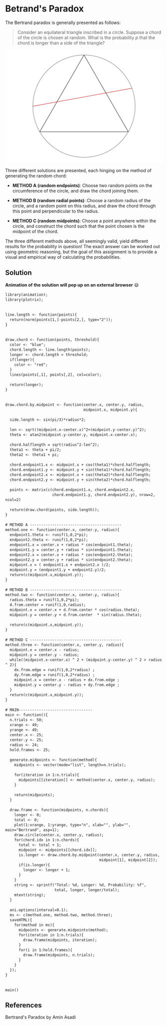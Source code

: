 # Betrand's Paradox

The Bertrand paradox is generally presented as follows:

> Consider an equilateral triangle inscribed in a circle.
> Suppose a chord of the circle is chosen at random.
> What is the probability $p$ that the chord is longer than a side of the triangle?

![](plot.png)

Three different solutions are presented, each hinging on the method of generating the random chord:

- **METHOD A (random endpoints)**: Choose two random points on the circumference of the circle, and draw the chord joining them.

- **METHOD B (random radial points)**: Choose a random radius of the circle, and a random point on this radius, and draw the chord through this point and perpendicular to the radius.

- **METHOD C (random midpoints)**: Choose a point anywhere within the circle, and construct the chord such that the point chosen is the midpoint of the chord.

The three different methods above, all seemingly valid, yield different results for the probability in question! The exact answer can be worked out using geometric reasoning, but the goal of this assignment is to provide a visual and empirical way of calculating the probabilities.

## Solution

**Animation of the solution will pop up on an external browser** 😃

```
library(animation);
library(plotrix);


line.length <- function(points){
  return(norm(points[1,]-points[2,], type="2"));
}


draw.chord <- function(points, threshold){
  color <- "blue";
  chord.length <- line.length(points);
  longer <- chord.length > threshold;
  if(longer){
    color <- "red";
  }
  lines(points[,1], points[,2], col=color);
  
  return(longer);
}


draw.chord.by.midpoint <- function(center.x, center.y, radius,
                                   midpoint.x, midpoint.y){
  
  side.length <- sin(pi/3)*radius*2;
  
  len <- sqrt((midpoint.x-center.x)^2+(midpoint.y-center.y)^2);
  theta <- atan2(midpoint.y-center.y, midpoint.x-center.x);
  
  chord.halflength = sqrt(radius^2-len^2);
  theta1 <- theta + pi/2;
  theta2 <- theta1 + pi;
  
  chord.endpoint1.x <- midpoint.x + cos(theta1)*chord.halflength;
  chord.endpoint1.y <- midpoint.y + sin(theta1)*chord.halflength;
  chord.endpoint2.x <- midpoint.x + cos(theta2)*chord.halflength;
  chord.endpoint2.y <- midpoint.y + sin(theta2)*chord.halflength;
  
  points <- matrix(c(chord.endpoint1.x, chord.endpoint2.x,
                     chord.endpoint1.y, chord.endpoint2.y), nrow=2, ncol=2)
  
  return(draw.chord(points, side.length));
}

# METHOD A -----------------------------------------
method.one <- function(center.x, center.y, radius){
  endpoint1.theta <- runif(1,0,2*pi);
  endpoint2.theta <- runif(1,0,2*pi);
  endpoint1.x = center.x + radius * cos(endpoint1.theta);
  endpoint1.y = center.y + radius * sin(endpoint1.theta);
  endpoint2.x = center.x + radius * cos(endpoint2.theta);
  endpoint2.y = center.y + radius * sin(endpoint2.theta);
  midpoint.x = ( endpoint1.x + endpoint2.x )/2;
  midpoint.y = (endpoint1.y + endpoint2.y)/2;
  return(c(midpoint.x,midpoint.y));
}

# METHOD B -----------------------------------------
method.two <- function(center.x, center.y, radius){
  radius.theta = runif(1,0,2*pi);
  d.from.center = runif(1,0,radius);
  midpoint.x = center.x + d.from.center * cos(radius.theta);
  midpoint.y = center.y + d.from.center  * sin(radius.theta);
  
  return(c(midpoint.x,midpoint.y));
}

# METHOD C -----------------------------------------
method.three <- function(center.x, center.y, radius){
  midpoint.x = center.x - radius;
  midpoint.y = center.y - radius;
  while((midpoint.x-center.x) ^ 2 + (midpoint.y-center.y) ^ 2 > radius ^ 2){
    dx.from.edge = runif(1,0,2*radius) ;
    dy.from.edge = runif(1,0,2*radius) ;
    midpoint.x = center.x - radius + dx.from.edge ;
    midpoint.y = center.y - radius + dy.from.edge ;  
  }
  return(c(midpoint.x,midpoint.y));
}

# MAIN---------------------------------
main <- function(){
  n.trials <- 50;
  xrange <- 49;
  yrange <- 49;
  center.x <- 25;
  center.y <- 25;
  radius <- 24;
  hold.frames <- 25;
  
  generate.midpoints <- function(method){
    midpoints <- vector(mode="list", length=n.trials);
    
    for(iteration in 1:n.trials){
      midpoints[[iteration]] <- method(center.x, center.y, radius);
    }
    
    return(midpoints);
  }
  
  draw.frame <- function(midpoints, n.chords){
    longer <- 0;
    total <- 0;
    plot(1:xrange, 1:yrange, type="n", xlab="", ylab="", main="Bertrand", asp=1);
    draw.circle(center.x, center.y, radius);
    for(chord.idx in 1:n.chords){
      total <- total + 1;
      midpoint <- midpoints[[chord.idx]];
      is.longer <- draw.chord.by.midpoint(center.x, center.y, radius,
                                          midpoint[1], midpoint[2]);
      if(is.longer){
        longer <- longer + 1;
      }
    }
    string <- sprintf("Total: %d, Longer: %d, Probability: %f",
                      total, longer, longer/total);
    mtext(string);
  }
  
  ani.options(interval=0.1);
  ms <- c(method.one, method.two, method.three);
  saveHTML({
    for(method in ms){
      midpoints <- generate.midpoints(method);
      for(iteration in 1:n.trials){
        draw.frame(midpoints, iteration);
      }
      for(i in 1:hold.frames){
        draw.frame(midpoints, n.trials);
      }
    }
  });
}


main()
```
## References
Bertrand's Paradox by Amin Asadi




